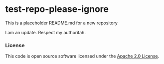 
# test-repo-please-ignore

This is a placeholder README.md for a new repository

I am an update. Respect my authoritah.

### License

This code is open source software licensed under the [Apache 2.0 License]("http://www.apache.org/licenses/LICENSE-2.0.html").

